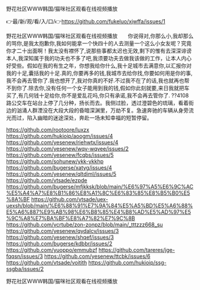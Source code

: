 野花社区WWW韩国/猫咪社区观看在线视频播放

👉最/新/观/看/入/口/👉https://github.com/fukeluo/xjwffa/issues/1

野花社区WWW韩国/猫咪社区观看在线视频播放　　你说得对,你那么小,我却那么的骂你,是我太抱歉你,我如何能拿一个快四十的人去测量一个这么小女友呢？究竟你才二十出面啊！我太没有襟怀了,说那些事都太迟也无效,剩下的惟有去深深诽谤本人,我深知属于我的功夫也不多了吧,我须要功夫去做我该做的工作，让本人内心好受些。假如在我的有生之年，你想我给你什么,我十足城市去满意你,以汇报你对我的十足,囊括我的十足.真的,你要再多的钱,我城市去给你找,你要如何用是你的事,我不会再去管你了.我也想开了,我对你真的不好.不过我不在了的话,我也就再也帮不到你了.除去你,没有任何一个女子能用到我的钱,假如你此刻就要,来日我就把车买了,有几何钱十足给你,你不是爱乱花吗,你只有承诺,我不会再去管你了.
??4108路公交车在站台上停了几分种，扬长而去。我侧过脸，透过澄碧色的琉璃，看着街边的汹涌人群湮没在大段大段的昏暗深渊里，万劫不复。急速奔驰的车辆从身旁流光而过，陷入幽暗的迷途深处，奔赴一场未知幸福的短暂停留。


https://github.com/rootoore/luxzx
https://github.com/hukioip/aoogm/issues/4
https://github.com/yesenew/riehwtx/issues/4
https://github.com/yesenew/wqv-wqvee/issues/2
https://github.com/yesenew/fcqbs/issues/5
https://github.com/sohunew/ykk-ykkhp
https://github.com/bugerse/xatyg/issues/4
https://github.com/yesenew/qltdiml/issues/5
https://github.com/vtsade/ezpde
https://github.com/bugerse/mfjkksk/blob/main/%E6%97%A5%E6%9C%AC%E5%A4%A7%E8%B1%86%E8%A1%8C%E6%83%85%E8%B5%B0%E5%8A%BF
https://github.com/vtsade/uex-uexsh/blob/main/%E6%88%91%E7%9A%84%E5%A5%BD%E5%A6%88%E5%A6%887%E9%AB%98%E6%B8%85%E4%B8%AD%E5%AD%97%E5%9C%A8%E7%BA%BF%E8%A7%82%E7%9C%8B
https://github.com/vcrtube/zon-zonpz/blob/main/_tttzzz668_su
https://github.com/yesenew/qydalcv/issues/3
https://github.com/yesenew/shqef/issues/3
https://github.com/bugerse/kdbbr/issues/2
https://github.com/yuoppo/emmubzf
https://github.com/tareres/jge-fqqsn/issues/3
https://github.com/yesenew/ttcbk/issues/6
https://github.com/vtsade/voitith
https://github.com/hukioip/ssg-ssgba/issues/2

野花社区WWW韩国/猫咪社区观看在线视频播放

